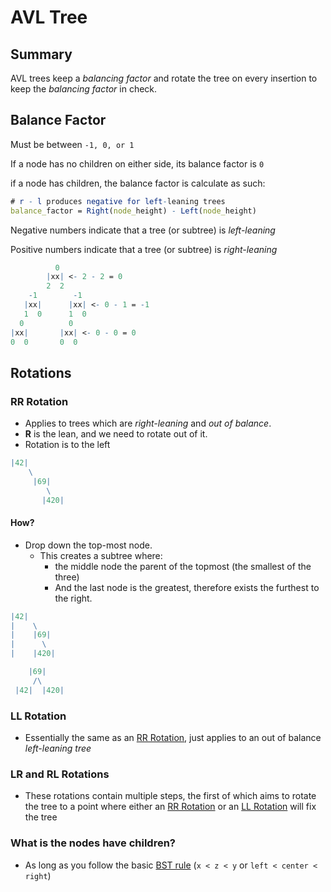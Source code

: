 # AVL Tree

## Summary

AVL trees keep a *balancing factor* and rotate the tree on every insertion
to keep the *balancing factor* in check.

## Balance Factor

Must be between `-1, 0, or 1`

If a node has no children on either side, its balance factor is `0`

if a node has children, the balance factor is calculate as such:

```mathematica
# r - l produces negative for left-leaning trees
balance_factor = Right(node_height) - Left(node_height)
```

Negative numbers indicate that a tree (or subtree) is *left-leaning*

Positive numbers indicate that a tree (or subtree) is *right-leaning*

```mathematica
          0
        |xx| <- 2 - 2 = 0
        2  2
    -1        -1
   |xx|      |xx| <- 0 - 1 = -1
   1  0      1  0
  0          0
|xx|       |xx| <- 0 - 0 = 0
0  0       0  0
```

## Rotations

### <a name="rr-rotation"></a> RR Rotation

- Applies to trees which are *right-leaning* and *out of balance*.
- **R** is the lean, and we need to rotate out of it.
- Rotation is to the left

```mathematica
|42|
    \
     |69|
        \
       |420|
```

#### How?

- Drop down the top-most node.
  - This creates a subtree where:
    - the middle node the parent of the topmost (the smallest of the three)
    - And the last node is the greatest, therefore exists the furthest to the right.

```mathematica
|42|
|    \
|    |69|
|      \
|    |420|

    |69|
     /\
 |42|  |420|
```

### LL Rotation

- Essentially the same as an [RR Rotation](#rr-rotation),
just applies to an out of balance *left-leaning tree*

### LR and RL Rotations

- These rotations contain multiple steps,
the first of which aims to rotate the tree to a point where either an
[RR Rotation](#rr-rotation) or an [LL Rotation](#ll-rotation) will fix the tree

### What is the nodes have children?

- As long as you follow the basic [BST rule](/src/trees/binary-tree/binary-search-tree/README.md#bst-rules) (`x < z < y` or `left < center < right`)
